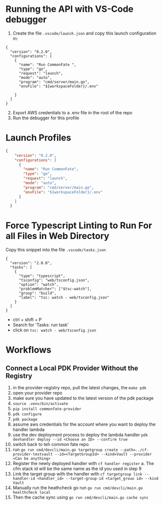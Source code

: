 # Running the API with VS-Code debugger

1. Create the file `.vscode/launch.json` and copy this launch configuration in:

```
{
  "version": "0.2.0",
  "configurations": [
    {
      "name": "Run CommonFate ",
      "type": "go",
      "request": "launch",
      "mode": "auto",
      "program": "cmd/server/main.go",
      "envFile": "${workspaceFolder}/.env"

    }
  ]
}
```

2. Export AWS credentials to a .env file in the root of the repo
3. Run the debugger for this profile
# Launch Profiles

```json
{
    "version": "0.2.0",
    "configurations": [
      {
        "name": "Run CommonFate",
        "type": "go",
        "request": "launch",
        "mode": "auto",
        "program": "cmd/server/main.go",
        "envFile": "${workspaceFolder}/.env"
      }
    ]
  }

```


# Force Typescript Linting to Run For all Files in Web Directory

Copy this snippet into the file `.vscode/tasks.json`

```
{
  "version": "2.0.0",
  "tasks": [
    {
      "type": "typescript",
      "tsconfig": "web/tsconfig.json",
      "option": "watch",
      "problemMatcher": ["$tsc-watch"],
      "group": "build",
      "label": "tsc: watch - web/tsconfig.json"
    }
  ]
}

```
- ctrl + shift + P 
- Search for 'Tasks: run task'
- click on `tsc: watch - web/tsconfig.json`


# Workflows

## Connect a Local PDK Provider Without the Registry

1. in the provider-registry repo, pull the latest changes, the `make pdk`
2. open your provider repo
3. make sure you have updated to the latest version of the pdk package 
4. `source .venv/bin/activate`
5. `pip install commonfate-provider`
6. `pdk configure`
7. `pdk package`
8. assume aws credentials for the account where you want to deploy the handler lambda
9. use the dev deployment process to deploy the lambda handler `pdk devhandler deploy --id <Choose an ID> --confirm true` 
10. switch back to teh common fate repo
11. run `go run cmd/devcli/main.go targetgroup create --path=../cf-provider-testvault --id=<TargetGroupId> --kind=Vault --provider <Can be anything>`
12. Register the newly deployed handler with `cf handler register`
    a. The cfm stack id will be the same name as the id you used in step 9
13. Link the target group with the handler with `cf targetgroup link --handler-id <handler_id> --target-group-id <target_grouo id> --kind Vault`
14. Manually run the heathcheck go run `go run cmd/devcli/main.go healthcheck local`
15. Then the cache sync using `go run cmd/devcli/main.go cache sync`
